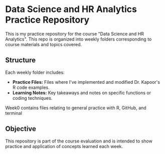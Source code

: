 
# Data Science and HR Analytics Practice Repository

This is my practice repository for the course "Data Science and HR Analytics". This repo is organized into weekly folders corresponding to course materials and topics covered.

## Structure

Each weekly folder includes:

- **Practice Files:** Files where I've implemented and modified Dr. Kapoor's R code examples.
- **Learning Notes:** Key takeaways and notes on specific functions or coding techniques.

Week0 contains files relating to general practice with R, GitHub, and terminal

## Objective

This repository is part of the course evaluation and is intended to show practice and application of concepts learned each week.



